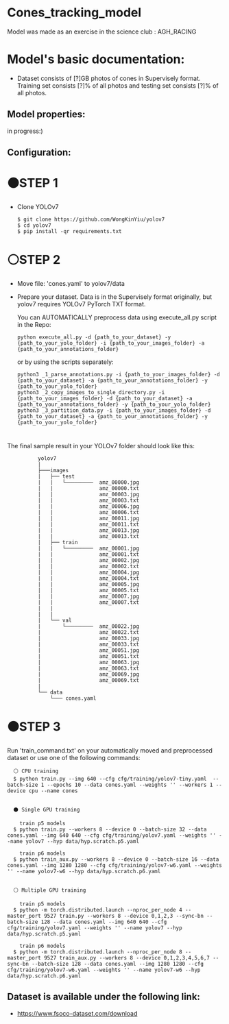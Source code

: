 # Cones_tracking_model
Model was made as an exercise in the science club : AGH_RACING

# Model's basic documentation:
 - Dataset consists of [?]GB photos of cones in Supervisely format. Training set consists [?]% of all photos and testing set consists [?]% of all photos.
 
  ## Model properties:
  in progress:)
  
  ## Configuration:
  
 # ⚫STEP 1 
  - Clone YOLOv7
  
        $ git clone https://github.com/WongKinYiu/yolov7
        $ cd yolov7
        $ pip install -qr requirements.txt
        
# ⚪STEP 2
  
  - Move file: 'cones.yaml' to yolov7/data
  - Prepare your dataset. Data is in the Supervisely format originally, but yolov7 requires YOLOv7 PyTorch TXT format.
    
    You can AUTOMATICALLY preprocess data using execute_all.py script in the Repo:
    
        python execute_all.py -d {path_to_your_dataset} -y {path_to_your_yolo_folder} -i {path_to_your_images_folder} -a {path_to_your_annotations_folder}
     
     or by using the scripts separately:
     
        python3 _1_parse_annotations.py -i {path_to_your_images_folder} -d {path_to_your_dataset} -a {path_to_your_annotations_folder} -y {path_to_your_yolo_folder}
        python3 _2_copy_images_to_single_directory.py -i {path_to_your_images_folder} -d {path_to_your_dataset} -a {path_to_your_annotations_folder} -y {path_to_your_yolo_folder}
        python3 _3_partition_data.py -i {path_to_your_images_folder} -d {path_to_your_dataset} -a {path_to_your_annotations_folder} -y {path_to_your_yolo_folder}
 #
 
  The final sample result in your YOLOv7 folder should look like this:
        
              yolov7
              |
              ├───images
              |   ├── test
              |   |   └─────────  amz_00000.jpg
              |   |               amz_00000.txt
              |   |               amz_00003.jpg
              |   |               amz_00003.txt
              |   |               amz_00006.jpg
              |   |               amz_00006.txt
              |   |               amz_00011.jpg
              |   |               amz_00011.txt
              |   |               amz_00013.jpg
              |   |               amz_00013.txt
              |   ├── train
              |   |   └─────────  amz_00001.jpg
              |   |               amz_00001.txt
              |   |               amz_00002.jpg
              |   |               amz_00002.txt
              |   |               amz_00004.jpg
              |   |               amz_00004.txt
              |   |               amz_00005.jpg
              |   |               amz_00005.txt
              |   |               amz_00007.jpg
              |   |               amz_00007.txt
              |   |     
              |   |     
              |   └── val
              |       └─────────  amz_00022.jpg
              |                   amz_00022.txt
              |                   amz_00033.jpg
              |                   amz_00033.txt
              |                   amz_00051.jpg
              |                   amz_00051.txt
              |                   amz_00063.jpg
              |                   amz_00063.txt
              |                   amz_00069.jpg
              |                   amz_00069.txt
              |   
              └── data
                  └─── cones.yaml 
                  
                 
# ⚫STEP 3
Run 'train_command.txt' on your automatically moved and preprocessed dataset or use one of the following commands:

      ⚪ CPU training
      $ python train.py --img 640 --cfg cfg/training/yolov7-tiny.yaml  --batch-size 1 --epochs 10 --data cones.yaml --weights '' --workers 1 --device cpu --name cones


      ⚫ Single GPU training

        train p5 models
      $ python train.py --workers 8 --device 0 --batch-size 32 --data cones.yaml --img 640 640 --cfg cfg/training/yolov7.yaml --weights '' --name yolov7 --hyp data/hyp.scratch.p5.yaml

        train p6 models
      $ python train_aux.py --workers 8 --device 0 --batch-size 16 --data cones.yaml --img 1280 1280 --cfg cfg/training/yolov7-w6.yaml --weights '' --name yolov7-w6 --hyp data/hyp.scratch.p6.yaml


      ⚪ Multiple GPU training

        train p5 models
      $ python -m torch.distributed.launch --nproc_per_node 4 --master_port 9527 train.py --workers 8 --device 0,1,2,3 --sync-bn --batch-size 128 --data cones.yaml --img 640 640 --cfg cfg/training/yolov7.yaml --weights '' --name yolov7 --hyp data/hyp.scratch.p5.yaml

        train p6 models
      $ python -m torch.distributed.launch --nproc_per_node 8 --master_port 9527 train_aux.py --workers 8 --device 0,1,2,3,4,5,6,7 --sync-bn --batch-size 128 --data cones.yaml --img 1280 1280 --cfg cfg/training/yolov7-w6.yaml --weights '' --name yolov7-w6 --hyp data/hyp.scratch.p6.yaml


 ## Dataset is available under the following link:
 - https://www.fsoco-dataset.com/download

   
